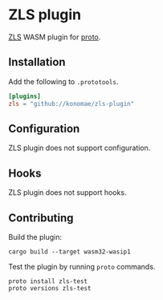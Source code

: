 # ZLS plugin

[ZLS](https://github.com/zigtools/zls) WASM plugin for [proto](https://github.com/moonrepo/proto).

## Installation

Add the following to `.prototools`.

```toml
[plugins]
zls = "github://konomae/zls-plugin"
```

## Configuration

ZLS plugin does not support configuration.

## Hooks

ZLS plugin does not support hooks.

## Contributing

Build the plugin:

```shell
cargo build --target wasm32-wasip1
```

Test the plugin by running `proto` commands.

```shell
proto install zls-test
proto versions zls-test
```
